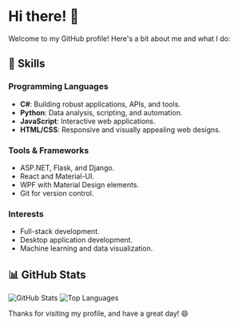 # Hi there! 👋

Welcome to my GitHub profile! Here's a bit about me and what I do:

## 🚀 Skills

### Programming Languages
- **C#**: Building robust applications, APIs, and tools.
- **Python**: Data analysis, scripting, and automation.
- **JavaScript**: Interactive web applications.
- **HTML/CSS**: Responsive and visually appealing web designs.

### Tools & Frameworks
- ASP.NET, Flask, and Django.
- React and Material-UI.
- WPF with Material Design elements.
- Git for version control.

### Interests
- Full-stack development.
- Desktop application development.
- Machine learning and data visualization.

## 📊 GitHub Stats
![GitHub Stats](https://github-readme-stats.vercel.app/api?username=BetterCallDEV&show_icons=true&theme=radical)
![Top Languages](https://github-readme-stats.vercel.app/api/top-langs/?username=BetterCallDEV&layout=compact&theme=radical)

Thanks for visiting my profile, and have a great day! 😄
